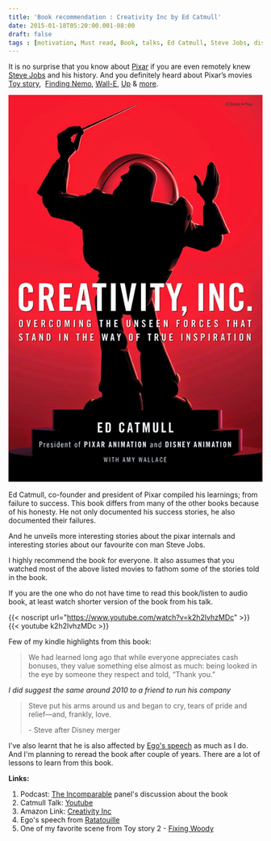 ```yaml
---
title: 'Book recommendation : Creativity Inc by Ed Catmull'
date: 2015-01-18T05:20:00.001-08:00
draft: false
tags : [motivation, Must read, Book, talks, Ed Catmull, Steve Jobs, disney, pixar, recommendation, inspiration]
---
```


It is no surprise that you know about [Pixar](http://en.wikipedia.org/wiki/Pixar) if you are even remotely knew [Steve Jobs](http://en.wikipedia.org/wiki/Steve_Jobs) and his history. And you definitely heard about Pixar’s movies [Toy story](http://www.imdb.com/title/tt0114709/),  [Finding Nemo](http://www.imdb.com/title/tt0266543/), [Wall-E](http://www.imdb.com/title/tt0910970/), [Up](http://www.imdb.com/title/tt1049413/) & [more](http://www.imdb.com/company/co0017902/).  
  

[![ Amazon link](/assets/creativityinc_catmull.jpg)](http://www.amazon.in/gp/product/B00GUOEMA4/ref=as_li_tl?ie=UTF8&camp=3626&creative=24822&creativeASIN=B00GUOEMA4&linkCode=as2&tag=palaniraja-21&linkId=44X2VWZ5OEBUKO6D)

  
  
Ed Catmull, co-founder and president of Pixar compiled his learnings; from failure to success. This book differs from many of the other books because of his honesty. He not only documented his success stories, he also documented their failures.  
  
And he unveils more interesting stories about the pixar internals and interesting stories about our favourite con man Steve Jobs.  
  
I highly recommend the book for everyone. It also assumes that you watched most of the above listed movies to fathom some of the stories told in the book.  
  
If you are the one who do not have time to read this book/listen to audio book, at least watch shorter version of the book from his talk.  


{{< noscript url="https://www.youtube.com/watch?v=k2h2lvhzMDc" >}}
{{< youtube k2h2lvhzMDc >}}
  
  
Few of my kindle highlights from this book:  
  

> We had learned long ago that while everyone appreciates cash bonuses, they value something else almost as much: being looked in the eye by someone they respect and told, “Thank you.”  
  
_I did suggest the same around 2010 to a friend to run his company_



> Steve put his arms around us and began to cry, tears of pride and relief—and, frankly, love.  
>   
> \- Steve after Disney merger

  
I've also learnt that he is also affected by [Ego's speech](https://www.youtube.com/watch?v=-JPOoFkrh94) as much as I do. And I'm planning to reread the book after couple of years. There are a lot of lessons to learn from this book.  
  
**Links:**  
  

1.  Podcast: [The Incomparable](http://5by5.tv/incomparable/197) panel's discussion about the book 
2.  Catmull Talk: [Youtube](https://www.youtube.com/watch?v=k2h2lvhzMDc)
3.  Amazon Link: [Creativity Inc](http://www.amazon.in/gp/product/B00GUOEMA4/ref=as_li_tl?ie=UTF8&camp=3626&creative=24822&creativeASIN=B00GUOEMA4&linkCode=as2&tag=palaniraja-21&linkId=44X2VWZ5OEBUKO6D)
4.  Ego's speech from [Ratatouille](https://www.youtube.com/watch?v=-JPOoFkrh94)
5.  One of my favorite scene from Toy story 2 - [Fixing Woody](https://www.youtube.com/watch?v=PNy0lGJzZrc)